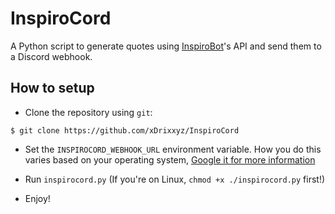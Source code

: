 # InspiroCord
A Python script to generate quotes using [InspiroBot](https://inspirobot.me)'s API and send them to a Discord webhook.

## How to setup

- Clone the repository using `git`:
```
$ git clone https://github.com/xDrixxyz/InspiroCord
```

- Set the `INSPIROCORD_WEBHOOK_URL` environment variable. How you do this varies based on your operating system, [Google it for more information](https://lmgtfy.com/?q=how+to+add+environment+variables)

- Run `inspirocord.py` (If you're on Linux, `chmod +x ./inspirocord.py` first!)

- Enjoy!
